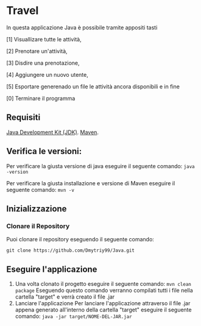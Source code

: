 # Travel
In questa applicazione Java è possibile tramite appositi tasti  

[1] Visuallizare tutte le attività,

[2] Prenotare un'attività,

[3] Disdire una prenotazione,

[4] Aggiungere un nuovo utente,

[5] Esportare generenado un file le attività ancora disponibili e in fine 

[0] Terminare il programma

## Requisiti
[Java Development Kit (JDK)](https://www.oracle.com/java/technologies/downloads/).
[Maven](https://maven.apache.org/download.cgi).

## Verifica le versioni:
Per verificare la giusta versione di java eseguire il seguente comando: 
`java -version`

Per verificare la giusta installazione e versione di Maven eseguire il seguente comando:
`mvn -v`

## Inizializzazione

### Clonare il Repository
Puoi clonare il repository eseguendo il seguente comando:

`git clone https://github.com/Dmytriy99/Java.git`

## Eseguire l'applicazione

1. Una volta clonato il progetto eseguire il seguente comando: 
`mvn clean package`
Eseguendo questo comando verranno compilati tutti i file nella cartella "target" e verrà creato il file .jar
2. Lanciare l'applicazione
Per lanciare l'applicazione attraverso il file .jar appena generato all'interno della cartella "target" eseguire il seguente comando:
`java -jar target/NOME-DEL-JAR.jar`

